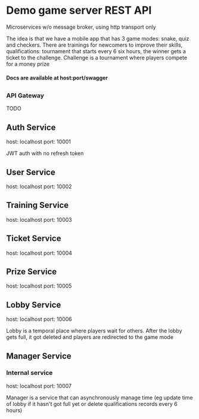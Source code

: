 <h1>Demo game server REST API</h1>
<p>Microservices w/o message broker, using http transport only</p>
<p>The idea is that we have a mobile app that has 3 game modes: snake, quiz and checkers. There are trainings for newcomers to improve their skills, qualifications: tournament that starts every 6 six hours, the winner gets a ticket to the challenge. Challenge is a tournament where players compete for a money prize</p>

<h4>Docs are available at host:port/swagger<h2>

<h3>API Gateway</h3>
TODO

<h2>Auth Service</h2>
host: localhost
port: 10001
  <p>JWT auth with no refresh token</p>

<h2>User Service</h2>
host: localhost
port: 10002

<h2>Training Service</h2>
host: localhost
port: 10003
  
<h2>Ticket Service</h2>
host: localhost
port: 10004

<h2>Prize Service</h2>
host: localhost
port: 10005
  
<h2>Lobby Service</h2>
host: localhost
port: 10006
<p>Lobby is a temporal place where players wait for others. After the lobby gets full, it got deleted and players are redirected to the game mode</p>
  
<h2>Manager Service</h2>
  <h3>Internal service</h3>
host: localhost
port: 10007
  <p>Manager is a service that can asynchronously manage time (eg update time of lobby if it hasn't got full yet or delete qualifications records every 6 hours)</p>
